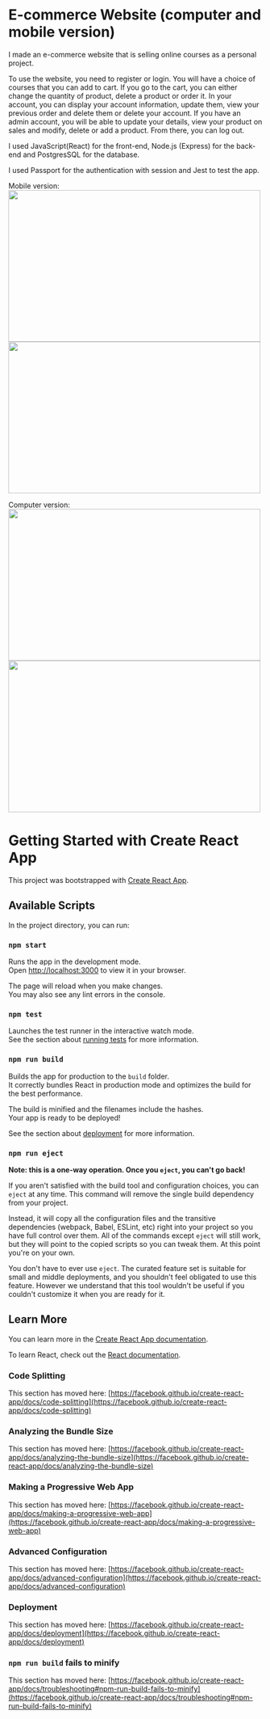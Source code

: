 # E-commerce Website (computer and mobile version)
I made an e-commerce website that is selling online courses as a personal project. 

To use the website, you need to register or login. You will have a choice of courses that you can add to cart. If you go to the cart, you can either change the quantity of product, delete a product or order it. 
In your account, you can display your account information, update them, view your previous order and delete them or delete your account.
If you have an admin account, you will be able to update your details, view your product on sales and modify, delete or add a product. From there, you can log out.

I used JavaScript(React) for the front-end, Node.js (Express) for the back-end and PostgresSQL for the database.

I used Passport for the authentication with session and Jest to test the app. 

Mobile version:
<img src="https://1drv.ms/i/s!AkB-sj4-HDI7rh1Pct7nvTSlz3hb?embed=1&width=1081&height=2404" width="500" height="300">
<img src="https://1drv.ms/i/s!AkB-sj4-HDI7rhrmz8YQHJxzPw62?embed=1&width=2880&height=1800" width="500" height="300">

Computer version:
<img src="https://1drv.ms/i/s!AkB-sj4-HDI7rh1Pct7nvTSlz3hb?embed=1&width=1081&height=2404" width="500" height="300">
<img src="https://1drv.ms/i/s!AkB-sj4-HDI7rhztr-kp21mi3H57?embed=1&width=1081&height=2404" width="500" height="300">

# Getting Started with Create React App

This project was bootstrapped with [Create React App](https://github.com/facebook/create-react-app).

## Available Scripts

In the project directory, you can run:

### `npm start`

Runs the app in the development mode.\
Open [http://localhost:3000](http://localhost:3000) to view it in your browser.

The page will reload when you make changes.\
You may also see any lint errors in the console.

### `npm test`

Launches the test runner in the interactive watch mode.\
See the section about [running tests](https://facebook.github.io/create-react-app/docs/running-tests) for more information.

### `npm run build`

Builds the app for production to the `build` folder.\
It correctly bundles React in production mode and optimizes the build for the best performance.

The build is minified and the filenames include the hashes.\
Your app is ready to be deployed!

See the section about [deployment](https://facebook.github.io/create-react-app/docs/deployment) for more information.

### `npm run eject`

**Note: this is a one-way operation. Once you `eject`, you can't go back!**

If you aren't satisfied with the build tool and configuration choices, you can `eject` at any time. This command will remove the single build dependency from your project.

Instead, it will copy all the configuration files and the transitive dependencies (webpack, Babel, ESLint, etc) right into your project so you have full control over them. All of the commands except `eject` will still work, but they will point to the copied scripts so you can tweak them. At this point you're on your own.

You don't have to ever use `eject`. The curated feature set is suitable for small and middle deployments, and you shouldn't feel obligated to use this feature. However we understand that this tool wouldn't be useful if you couldn't customize it when you are ready for it.

## Learn More

You can learn more in the [Create React App documentation](https://facebook.github.io/create-react-app/docs/getting-started).

To learn React, check out the [React documentation](https://reactjs.org/).

### Code Splitting

This section has moved here: [https://facebook.github.io/create-react-app/docs/code-splitting](https://facebook.github.io/create-react-app/docs/code-splitting)

### Analyzing the Bundle Size

This section has moved here: [https://facebook.github.io/create-react-app/docs/analyzing-the-bundle-size](https://facebook.github.io/create-react-app/docs/analyzing-the-bundle-size)

### Making a Progressive Web App

This section has moved here: [https://facebook.github.io/create-react-app/docs/making-a-progressive-web-app](https://facebook.github.io/create-react-app/docs/making-a-progressive-web-app)

### Advanced Configuration

This section has moved here: [https://facebook.github.io/create-react-app/docs/advanced-configuration](https://facebook.github.io/create-react-app/docs/advanced-configuration)

### Deployment

This section has moved here: [https://facebook.github.io/create-react-app/docs/deployment](https://facebook.github.io/create-react-app/docs/deployment)

### `npm run build` fails to minify

This section has moved here: [https://facebook.github.io/create-react-app/docs/troubleshooting#npm-run-build-fails-to-minify](https://facebook.github.io/create-react-app/docs/troubleshooting#npm-run-build-fails-to-minify)
